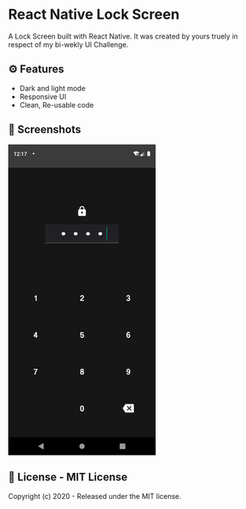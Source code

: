 # React Native Lock Screen 

A Lock Screen built with React Native. It was created by yours truely in respect of my bi-wekly UI Challenge.

## ⚙ Features
- Dark and light mode
- Responsive UI
- Clean, Re-usable code

## 📸 Screenshots
<img src="./assets/images/screenshots/Screenshot_1633043838.png" alt="lock screen" width="300"/>




## 🧾 License - MIT License
Copyright (c) 2020 - Released under the MIT license.
